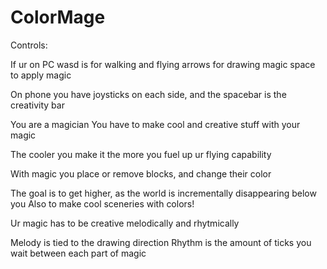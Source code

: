 # ColorMage

Controls:

If ur on PC
  wasd is for walking and flying
  arrows for drawing magic
  space to apply magic

On phone you have joysticks on each side, and the spacebar is the creativity bar

You are a magician
You have to make cool and creative stuff with your magic

The cooler you make it the more you fuel up ur flying capability

With magic you place or remove blocks, and change their color

The goal is to get higher, as the world is incrementally disappearing below you
Also to make cool sceneries with colors!

Ur magic has to be creative melodically and rhytmically

  Melody is tied to the drawing direction
  Rhythm is the amount of ticks you wait between each part of magic
